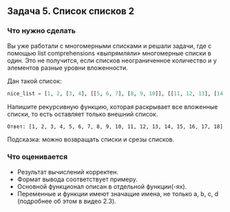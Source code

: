 
## Задача 5. Список списков 2
### Что нужно сделать
Вы уже работали с многомерными списками и решали задачи, где с помощью list comprehensions «выпрямляли» многомерные списки в один. Это не получится, если списков неограниченное количество и у элементов разные уровни вложенности.

Дан такой список:
```python
nice_list = [1, 2, [3, 4], [[5, 6, 7], [8, 9, 10]], [[11, 12, 13], [14, 15], [16, 17, 18]]]
```

Напишите рекурсивную функцию, которая раскрывает все вложенные списки, то есть оставляет только внешний список.
```
Ответ: [1, 2, 3, 4, 5, 6, 7, 8, 9, 10, 11, 12, 13, 14, 15, 16, 17, 18]
```

Подсказка: можно возвращать списки и срезы списков.

### Что оценивается
- Результат вычислений корректен.
- Формат вывода соответствует примеру.
- Основной функционал описан в отдельной функции(-ях).
- Переменные и функции имеют значащие имена, не только a, b, c, d (подробнее об этом в видео 2.3).

